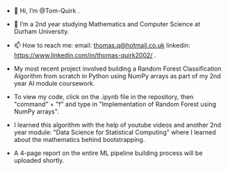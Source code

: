 - 👋 Hi, I’m @Tom-Quirk .
- 👀 I’m a 2nd year studying Mathematics and Computer Science at Durham University.
- 📫 How to reach me: email: thomas.q@hotmail.co.uk  linkedin: https://www.linkedin.com/in/thomas-quirk2002/ .

- My most recent project involved building a Random Forest Classification Algorithm from scratch in Python using NumPy arrays as part of my 2nd year AI module coursework.
- To view my code, click on the .ipynb file in the repository, then "command" + "f" and type in "Implementation of Random Forest using NumPy arrays".
- I learned this algorithm with the help of youtube videos and another 2nd year module: "Data Science for Statistical Computing" where I learned about the mathematics behind
  bootstrapping.
- A 4-page report on the entire ML pipeline building process will be uploaded shortly.
<!---
Tom-Quirk/Tom-Quirk is a ✨ special ✨ repository because its `README.md` (this file) appears on your GitHub profile.
You can click the Preview link to take a look at your changes.
--->
